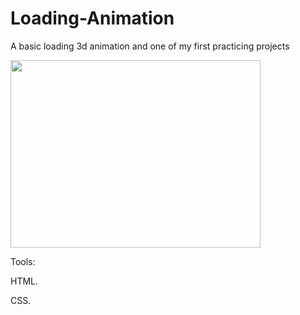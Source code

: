 # Loading-Animation

A basic loading 3d animation and one of my first practicing projects

<img src="https://github.com/Melomario57/Loading-Animation/assets/146278966/1151c951-b2e5-4601-899b-a66751480701" width="400" height="300"/>




Tools:

HTML.

CSS.
